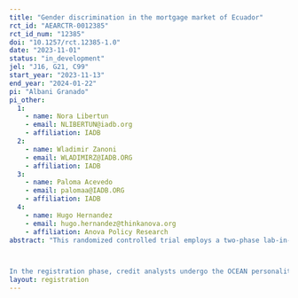 ```yaml
---
title: "Gender discrimination in the mortgage market of Ecuador"
rct_id: "AEARCTR-0012385"
rct_id_num: "12385"
doi: "10.1257/rct.12385-1.0"
date: "2023-11-01"
status: "in_development"
jel: "J16, G21, C99"
start_year: "2023-11-13"
end_year: "2024-01-22"
pi: "Albani Granado"
pi_other:
  1:
    - name: Nora Libertun
    - email: NLIBERTUN@iadb.org
    - affiliation: IADB
  2:
    - name: Wladimir Zanoni
    - email: WLADIMIRZ@IADB.ORG
    - affiliation: IADB
  3:
    - name: Paloma Acevedo
    - email: palomaa@IADB.ORG
    - affiliation: IADB
  4:
    - name: Hugo Hernandez
    - email: hugo.hernandez@thinkanova.org
    - affiliation: Anova Policy Research
abstract: "This randomized controlled trial employs a two-phase lab-in-the-field experiment to quantify gender-based discrimination in mortgage loan evaluations. Credit analysts will assess 16 randomized, pre-approved applications that vary by gender, age, and marital status. The study focuses on middle-income applicants, as identified by Hernández et al. (2021), particularly targeting those between 30 and 40 years of age. It also accounts for family size and spousal income as potential confounding variables. The research introduces a renegotiation parameter, building upon Amanatullah & Morris (2010), to ascertain the influence of negotiation settings on loan conditions.

In the registration phase, credit analysts undergo the OCEAN personality test, the Rosenberg self-esteem scale, and the Wonderlic psychometric test. These metrics serve as control variables in the subsequent analysis. The evaluation phase involves the appraisal of synthetic applicant profiles, focusing on loan terms and conditions. Utilizing a controlled platform for decision-making, this study aims to contribute nuanced insights into gender discrimination within the mortgage market, thereby enriching the discourse on financial gender equality."
layout: registration
---
```


